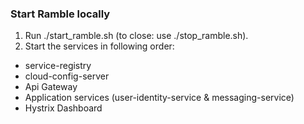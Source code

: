 ### Start Ramble locally
1. Run ./start_ramble.sh (to close: use ./stop_ramble.sh).
2. Start the services in following order:
- service-registry
- cloud-config-server
- Api Gateway
- Application services (user-identity-service & messaging-service)
- Hystrix Dashboard